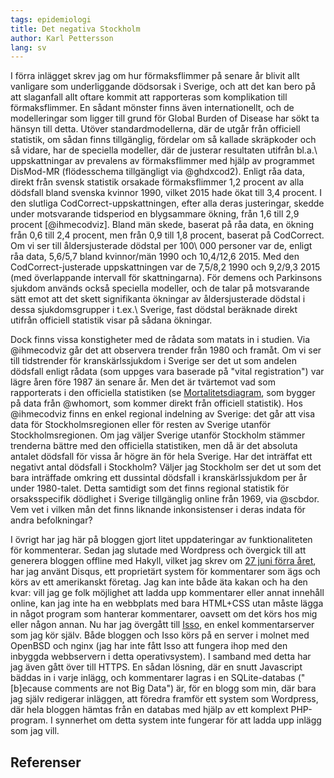 ```yaml
---
tags: epidemiologi
title: Det negativa Stockholm
author: Karl Pettersson
lang: sv
---
```


I förra inlägget skrev jag om hur förmaksflimmer på senare år blivit allt
vanligare som underliggande dödsorsak i Sverige, och att det kan bero på att
slaganfall allt oftare kommit att rapporteras som komplikation till
förmaksflimmer. En sådant mönster finns även internationellt, och de
modelleringar som ligger till grund för Global Burden of Disease har sökt ta
hänsyn till detta. Utöver standardmodellerna, där de utgår från officiell
statistik, om sådan finns tillgänglig, fördelar om så kallade skräpkoder och så
vidare, har de speciella modeller, där de justerar resultaten utifrån 
bl.a.\ uppskattningar av prevalens av förmaksflimmer med hjälp av programmet DisMod-MR
(flödesschema tillgängligt via @ghdxcod2). Enligt råa data, direkt från svensk
statistik orsakade förmaksflimmer 1,2 procent av alla dödsfall bland svenska
kvinnor 1990, vilket 2015 hade ökat till 3,4 procent. I den slutliga
CodCorrect-uppskattningen, efter alla deras justeringar, skedde under
motsvarande tidsperiod en blygsammare ökning, från 1,6 till 2,9 procent
[@ihmecodviz]. Bland män skede, baserat på råa data, en ökning från 0,6 till
2,4 procent, men från 0,9 till 1,8 procent, baserat på CodCorrect. Om vi ser
till åldersjusterade dödstal per 100\ 000 personer var de, enligt råa data,
5,6/5,7 bland kvinnor/män 1990 och 10,4/12,6 2015. Med den CodCorrect-justerade
uppskattningen var de 7,5/8,2 1990 och 9,2/9,3 2015 (med överlappande intervall
för skattningarna). För demens och Parkinsons sjukdom används också speciella
modeller, och de talar på motsvarande sätt emot att det skett signifikanta
ökningar av åldersjusterade dödstal i dessa sjukdomsgrupper i t.ex.\ Sverige,
fast dödstal beräknade direkt utifrån officiell statistik visar på sådana
ökningar.

Dock finns vissa konstigheter med de rådata som matats in i studien. Via
@ihmecodviz går det att observera trender från 1980 och framåt. Om vi ser till
tidstrender för kranskärlssjukdom i Sverige ser det ut som andelen dödsfall
enligt rådata (som uppges vara baserade på "vital registration") var lägre åren
före 1987 än senare år. Men det är tvärtemot vad som rapporterats i den
officiella statistiken (se
[Mortalitetsdiagram](http://mortchart.klpn.se/charts/ihdall4290s1e1meanfalse.html),
som bygger på data från @whomort, som kommer direkt från officiell statistik).
Hos @ihmecodviz finns en enkel regional indelning av Sverige: det går att visa data
för Stockholmsregionen eller för resten av Sverige utanför Stockholmsregionen.
Om jag väljer Sverige utanför Stockholm stämmer trenderna bättre med den
officiella statistiken, men då är det absoluta antalet dödsfall för vissa år
högre än för hela Sverige. Har det inträffat ett negativt antal dödsfall i
Stockholm? Väljer jag Stockholm ser det ut som det bara inträffade omkring ett
dussintal dödsfall i kranskärlssjukdom per år under 1980-talet. Detta samtidigt
som det finns regional statistik för orsaksspecifik dödlighet i Sverige
tillgänglig online från 1969, via @scbdor. Vem vet i vilken mån det finns
liknande inkonsistenser i deras indata för andra befolkningar?

I övrigt har jag här på bloggen gjort litet uppdateringar av funktionaliteten
för kommenterar. Sedan jag slutade med Wordpress och övergick till att generera
bloggen offline med Hakyll, vilket jag skrev om [27 juni förra
året](http://klpn.se/2016/06/27/trasslig-press/), har jag använt Disqus, ett
proprietärt system för kommentarer som ägs och körs av ett amerikanskt företag. Jag
kan inte både äta kakan och ha den kvar: vill jag ge folk möjlighet att ladda
upp kommentarer eller annat innehåll online, kan jag inte ha en webbplats med
bara HTML+CSS utan måste lägga in något program som hanterar kommentarer, oavsett om det
körs hos mig eller någon annan. Nu har jag övergått till
[Isso](https://posativ.org/isso/), en enkel kommentarserver som jag kör själv.
Både bloggen och Isso körs på en server i molnet med OpenBSD och nginx 
(jag har inte fått Isso att fungera ihop med den inbyggda webbservern i detta
operativsystem). I samband med detta har jag även gått över till HTTPS. En
sådan lösning, där en snutt Javascript bäddas in i varje inlägg, och
kommentarer lagras i en SQLite-databas ("[b]ecause comments are not Big Data") är, 
för en blogg som min, där bara jag själv redigerar inläggen, att föredra
framför ett system som Wordpress, där hela bloggen hämtas från en databas med
hjälp av ett komplext PHP-program. I synnerhet om detta system inte fungerar för att
ladda upp inlägg som jag vill.

## Referenser
